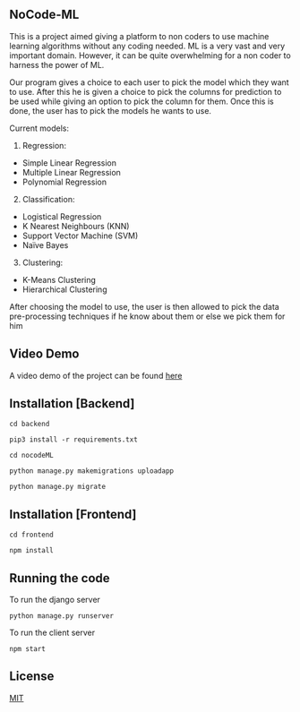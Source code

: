 ## NoCode-ML

This is a project aimed giving a platform to non coders to use machine learning algorithms without any coding needed. ML is a very vast and very important domain. However, it can be quite overwhelming for a non coder to harness the power of ML.  

Our program gives a  choice to each user to pick the model which they want to use. After this he is given a choice to pick the columns for prediction to be used while giving an option to pick the column for them. Once this is done, the user has to pick the models he wants to use. 

Current models:
1. Regression:
* Simple Linear Regression
* Multiple Linear Regression
* Polynomial Regression
2. Classification:
* Logistical Regression
* K Nearest Neighbours (KNN)
* Support Vector Machine (SVM)
* Naïve Bayes
3. Clustering:
* K-Means Clustering
* Hierarchical Clustering
    
After choosing the model to use, the user is then allowed to pick the data pre-processing techniques if he know about them or else we pick them for him

## Video Demo 

A video demo of the project can be found [here](https://drive.google.com/file/d/1anhyh7Ann1WrBgD5piH1D6T3C1gLxTYQ/view?usp=sharing)

## Installation [Backend]
```
cd backend
```
```
pip3 install -r requirements.txt
```
```
cd nocodeML
```
```
python manage.py makemigrations uploadapp
```
```
python manage.py migrate
```

## Installation [Frontend]
```
cd frontend
```
```
npm install
```

## Running the code

To run the django server
```
python manage.py runserver
```
To run the client server
```
npm start
```

## License
[MIT](https://github.com/raoashish10/NoCode-ML/blob/master/LICENSE)


